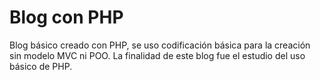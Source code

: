 # Blog con PHP

Blog básico creado con PHP, se uso codificación básica para la creación sin modelo MVC ni POO.
La finalidad de este blog fue el estudio del uso básico de PHP.